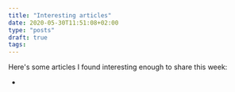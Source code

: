 ```yaml
---
title: "Interesting articles"
date: 2020-05-30T11:51:08+02:00
type: "posts"
draft: true
tags:
---
```


Here's some articles I found interesting enough to share this week:


- []()